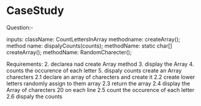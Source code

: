 # CaseStudy


Question:-

inputs:
className: CountLettersInArray methodname: createArray(); method name: dispalyCounts(counts); methodName: static char[] createArray(); methodName: RandomCharecter();

Requirements:
2. declarea nad create Array method 
3. display the Array 
4. counts the occurence of each letter
5. dispaly counts
create an Array charecters 2.1 declare an array of charecters and create it 2.2 create lower letters randomly assign to them array 2.3 return the array 2.4 display the Array of charecters 20 on each line 2.5 count the occurence of each letter 2.6 dispaly the counts
